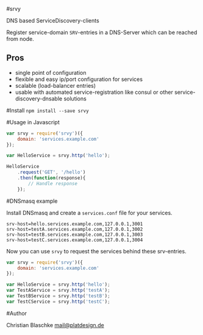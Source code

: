 #srvy

DNS based ServiceDiscovery-clients

Register service-domain `SRV`-entries in a DNS-Server which can be reached from node. 

## Pros
- single point of configuration
- flexible and easy ip/port configuration for services 
- scalable (load-balancer entries)
- usable with automated service-registration like consul or other service-discovery-dnsable solutions

#Install
`npm install --save srvy`


#Usage in Javascript

```javascript
var srvy = require('srvy')({
	domain: 'services.example.com'
});

var HelloService = srvy.http('hello');

HelloService
	.request('GET', '/hello')
	.then(function(response){
		// Handle response
	});
```


#DNSmasq example

Install DNSmasq and create a `services.conf` file for your services.

```config
srv-host=hello.services.example.com,127.0.0.1,3001
srv-host=testA.services.example.com,127.0.0.1,3002
srv-host=testB.services.example.com,127.0.0.1,3003
srv-host=testC.services.example.com,127.0.0.1,3004
```

Now you can use `srvy` to request the services behind these srv-entries.

```javascript
var srvy = require('srvy')({
	domain: 'services.example.com'
});

var HelloService = srvy.http('hello');
var TestAService = srvy.http('testA');
var TestBService = srvy.http('testB');
var TestCService = srvy.http('testC');
```


#Author

Christian Blaschke <mail@platdesign.de>
